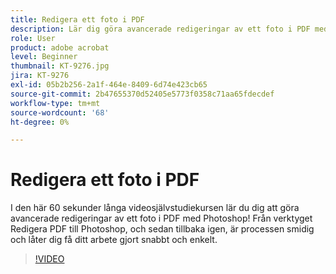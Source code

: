 ```yaml
---
title: Redigera ett foto i PDF
description: Lär dig göra avancerade redigeringar av ett foto i PDF med Photoshop
role: User
product: adobe acrobat
level: Beginner
thumbnail: KT-9276.jpg
jira: KT-9276
exl-id: 05b2b256-2a1f-464e-8409-6d74e423cb65
source-git-commit: 2b47655370d52405e5773f0358c71aa65fdecdef
workflow-type: tm+mt
source-wordcount: '68'
ht-degree: 0%

---
```


# Redigera ett foto i PDF

I den här 60 sekunder långa videosjälvstudiekursen lär du dig att göra avancerade redigeringar av ett foto i PDF med Photoshop! Från verktyget Redigera PDF till Photoshop, och sedan tillbaka igen, är processen smidig och låter dig få ditt arbete gjort snabbt och enkelt.

>[!VIDEO](https://video.tv.adobe.com/v/338276?quality=12&learn=on&hidetitle=true)
